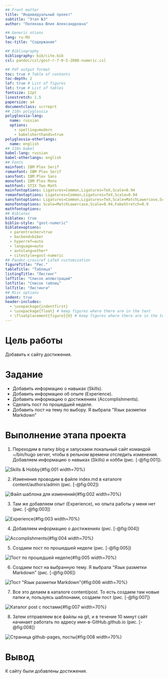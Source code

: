 ```yaml
---
## Front matter
title: "Индивидуальный проект"
subtitle: "Этап №3"
author: "Полякова Юлия Александровна"

## Generic otions
lang: ru-RU
toc-title: "Содержание"

## Bibliography
bibliography: bib/cite.bib
csl: pandoc/csl/gost-r-7-0-5-2008-numeric.csl

## Pdf output format
toc: true # Table of contents
toc-depth: 2
lof: true # List of figures
lot: true # List of tables
fontsize: 12pt
linestretch: 1.5
papersize: a4
documentclass: scrreprt
## I18n polyglossia
polyglossia-lang:
  name: russian
  options:
	- spelling=modern
	- babelshorthands=true
polyglossia-otherlangs:
  name: english
## I18n babel
babel-lang: russian
babel-otherlangs: english
## Fonts
mainfont: IBM Plex Serif
romanfont: IBM Plex Serif
sansfont: IBM Plex Sans
monofont: IBM Plex Mono
mathfont: STIX Two Math
mainfontoptions: Ligatures=Common,Ligatures=TeX,Scale=0.94
romanfontoptions: Ligatures=Common,Ligatures=TeX,Scale=0.94
sansfontoptions: Ligatures=Common,Ligatures=TeX,Scale=MatchLowercase,Scale=0.94
monofontoptions: Scale=MatchLowercase,Scale=0.94,FakeStretch=0.9
mathfontoptions:
## Biblatex
biblatex: true
biblio-style: "gost-numeric"
biblatexoptions:
  - parentracker=true
  - backend=biber
  - hyperref=auto
  - language=auto
  - autolang=other*
  - citestyle=gost-numeric
## Pandoc-crossref LaTeX customization
figureTitle: "Рис."
tableTitle: "Таблица"
listingTitle: "Листинг"
lofTitle: "Список иллюстраций"
lotTitle: "Список таблиц"
lolTitle: "Листинги"
## Misc options
indent: true
header-includes:
  - \usepackage{indentfirst}
  - \usepackage{float} # keep figures where there are in the text
  - \floatplacement{figure}{H} # keep figures where there are in the text
---
```


# Цель работы

Добавить к сайту достижения.

# Задание

 * Добавить информацию о навыках (Skills).
 * Добавить информацию об опыте (Experience).
 * Добавить информацию о достижениях (Accomplishments).
 * Сделать пост по прошедшей неделе.
 * Добавить пост на тему по выбору. Я выбрала "Язык разметки Markdown"

# Выполнение этапа проекта

1. Переходим в папку blog и запускаем локальный сайт командой ~/bin/hugo server, чтобы в рельном времени отследить изменения. Добавляем информацию о навыках (Skills) и хобби (рис. [-@fig:001]).

![Skills & Hobby](image/1.jpg){#fig:001 width=70%}

2. Изменения проводим в файле index.md в каталоге content/authors/admin (рис. [-@fig:002])

![Файл шаблона для изменений](image/2.jpg){#fig:002 width=70%}

3. Там же добавляем опыт (Experience), но опыта работы у меня нет (рис. [-@fig:003])

![Experience](image/3.jpg){#fig:003 width=70%}

4. Добавляем информацию о достижениях (рис. [-@fig:004])

![Accomplishments](image/4.jpg){#fig:004 width=70%}

5. Создаем пост по прошедшей неделе (рис. [-@fig:005])

![Пост по прошедшей неделе](image/5.jpg){#fig:005 width=70%}

6. Создаем пост на выбранную тему. Я выбрала "Язык разметки Markdown" (рис. [-@fig:006])

![Пост "Язык разметки Markdown"](image/6.jpg){#fig:006 width=70%}

7. Все это делаем в каталоге content/post. То есть создаем там новые папки и, пользуясь шаблонами, создаем пост (рис. [-@fig:007])

![Каталог post с постами](image/7.jpg){#fig:007 width=70%}

8. Затем отправляем все файлы на git, и в течение 10 минут сайт начинает работать по адресу имя-в-GitHub.github.io (рис. [-@fig:008])

![Страница github-pages, посты](image/8.jpg){#fig:008 width=70%}

# Вывод

К сайту были добавлены достижения.
